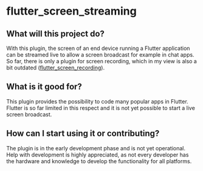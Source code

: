 # flutter_screen_streaming
 
## What will this project do?
With this plugin, the screen of an end device running a Flutter application can be streamed live to allow a screen broadcast for example in chat apps. So far, there is only a plugin for screen recording, which in my view is also a bit outdated ([flutter_screen_recording](https://github.com/Isvisoft/flutter_screen_recording)).

## What is it good for?
This plugin provides the possibility to code many popular apps in Flutter. Flutter is so far limited in this respect and it is not yet possible to start a live screen broadcast.

## How can I start using it or contributing?
The plugin is in the early development phase and is not yet operational. Help with development is highly appreciated, as not every developer has the hardware and knowledge to develop the functionality for all platforms.
